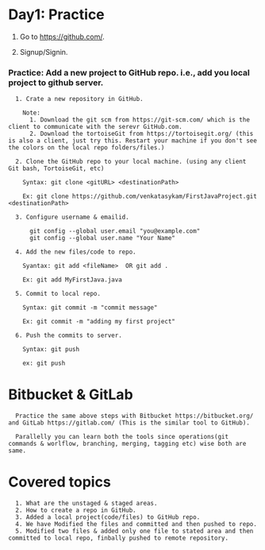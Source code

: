 # Day1: Practice

  1. Go to https://github.com/.
  
  2. Signup/Signin.
  
  ### Practice: Add a new project to GitHub repo. i.e., add you local project to github server.

      1. Crate a new repository in GitHub. 
      
        Note:
          1. Download the git scm from https://git-scm.com/ which is the client to communicate with the serevr GitHub.com.
          2. Download the tortoiseGit from https://tortoisegit.org/ (this is also a client, just try this. Restart your machine if you don't see the colors on the local repo folders/files.)       

      2. Clone the GitHub repo to your local machine. (using any client Git bash, TortoiseGit, etc)

        Syntax: git clone <gitURL> <destinationPath>

        Ex: git clone https://github.com/venkatasykam/FirstJavaProject.git <destinationPath>

      3. Configure username & emailid.
      
          git config --global user.email "you@example.com"
          git config --global user.name "Your Name"

      4. Add the new files/code to repo.

        Syantax: git add <fileName>  OR git add .

        Ex: git add MyFirstJava.java

      5. Commit to local repo.

        Syntax: git commit -m "commit message"

        Ex: git commit -m "adding my first project"

      6. Push the commits to server.

        Syntax: git push

        ex: git push
        
        
 # Bitbucket & GitLab
 
      Practice the same above steps with Bitbucket https://bitbucket.org/ and GitLab https://gitlab.com/ (This is the similar tool to GitHub).
      
      Parallelly you can learn both the tools since operations(git commands & worlflow, branching, merging, tagging etc) wise both are same.


# Covered topics

      1. What are the unstaged & staged areas.
      2. How to create a repo in GitHub.
      3. Added a local project(code/files) to GitHub repo.
      4. We have Modified the files and committed and then pushed to repo.
      5. Modified two files & added only one file to stated area and then committed to local repo, finbally pushed to remote repository.

      
     
